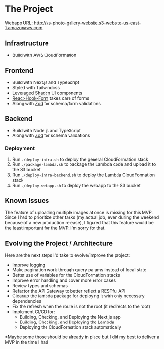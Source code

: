 # The Project
Webapp URL: http://vs-photo-gallery-website.s3-website-us-east-1.amazonaws.com

## Infrastructure
- Build with AWS CloudFormation

## Frontend
- Build with Next.js and TypeScript
- Styled with Tailwindcss
- Leveraged [Shadcn](https://ui.shadcn.com) UI components
- [React-Hook-Form](https://react-hook-form.com) takes care of forms
- Along with [Zod](https://zod.dev) for schema/form validations

## Backend
- Build with Node.js and TypeScript
- Along with [Zod](https://zod.dev) for schema validations

### Deployment
1. Run `./deploy-infra.sh` to deploy the general CloudFormation stack
2. Run `./package-lambda.sh` to package the Lambda code and upload it to the S3 bucket
3. Run `./deploy-infra-backend.sh` to deploy the Lambda CloudFormation stack
4. Run `./deploy-webapp.sh` to deploy the webapp to the S3 bucket

## Known Issues
The feature of uploading multiple images at once is missing for this MVP. Since I had to prioritize other tasks (my actual job, even during the weekend because of a new production release), I figured that this feature would be the least important for the MVP. I'm sorry for that.

## Evolving the Project / Architecture
Here are the next steps I'd take to evolve/improve the project:

- Improve logging
- Make pagination work through query params instead of local state
- Better use of variables for the CloudFormation stacks
- Improve error handling and cover more error cases
- Review types and schemas
- Refactor the API Gateway to better reflect a RESTful API
- Cleanup the lambda package for deploying it with only necessary dependencies
- Fix the refresh when the route is not the root (it redirects to the root)
- Implement CI/CD for:
  - Building, Checking, and Deploying the Next.js app
  - Building, Checking, and Deploying the Lambda
  - Deploying the CloudFormation stack automatically

\*Maybe some those should be already in place but I did my best to deliver a MVP in the time I had